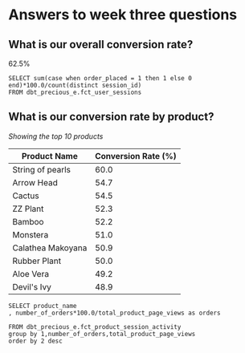 # Answers to week three questions

## What is our overall conversion rate?

62.5%

```
SELECT sum(case when order_placed = 1 then 1 else 0 end)*100.0/count(distinct session_id)
FROM dbt_precious_e.fct_user_sessions
```

## What is our conversion rate by product?
*Showing the top 10 products*

| Product Name | Conversion Rate (%) |
| ----------- | ----------- |
| String of pearls | 60.0 |
| Arrow Head | 54.7 |
| Cactus | 54.5 |
| ZZ Plant | 52.3 |
| Bamboo | 52.2 |
| Monstera | 51.0 |
| Calathea Makoyana | 50.9 |
| Rubber Plant | 50.0 |
| Aloe Vera | 49.2 |
| Devil's Ivy | 48.9 |

```
SELECT product_name
, number_of_orders*100.0/total_product_page_views as orders

FROM dbt_precious_e.fct_product_session_activity
group by 1,number_of_orders,total_product_page_views
order by 2 desc
```